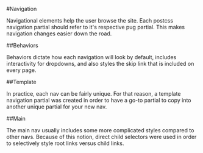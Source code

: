 #Navigation

Navigational elements help the user browse the site. Each postcss navigation partial should refer to it's respective pug partial. This makes navigation changes easier down the road.

##Behaviors

Behaviors dictate how each navigation will look by default, includes interactivity for dropdowns, and also styles the skip link that is included on every page.

##Template

In practice, each nav can be fairly unique. For that reason, a template navigation partial was created in order to have a go-to partial to copy into another unique partial for your new nav.

##Main

The main nav usually includes some more complicated styles compared to other navs. Because of this notion, direct child selectors were used in order to selectively style root links versus child links.
